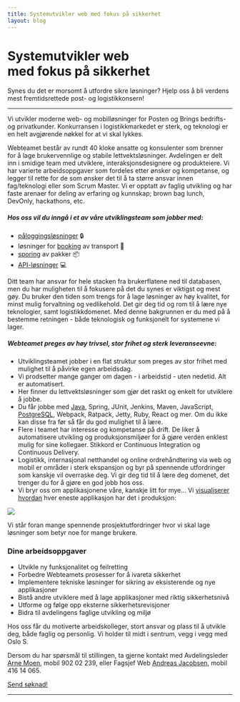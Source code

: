 ```yaml
---
title: Systemutvikler web med fokus på sikkerhet
layout: blog
---
```


# Systemutvikler web<br> med fokus på sikkerhet

Synes du det er morsomt å utfordre sikre løsninger? Hjelp oss å bli verdens mest fremtidsrettede post- og logistikkonsern!

---

Vi utvikler moderne web- og mobilløsninger for Posten og Brings bedrifts- og privatkunder. Konkurransen i logistikkmarkedet er sterk, og teknologi er en helt avgjørende nøkkel for at vi skal lykkes.

Webteamet består av rundt 40 kloke ansatte og konsulenter som brenner for å lage brukervennlige og stabile lettvektsløsninger. Avdelingen er delt inn i smidige team med utviklere, interaksjonsdesignere og produkteiere. Vi har varierte arbeidsoppgaver som fordeles etter ønsker og kompetanse, og legger til rette for de som ønsker det til å ta større ansvar innen fag/teknologi eller som Scrum Master. Vi er opptatt av faglig utvikling og har faste arenaer for deling av erfaring og kunnskap; brown bag lunch, DevOnly, hackathons, etc.

##### Hos oss vil du inngå i et av våre utviklingsteam som jobber med:

* [påloggingsløsninger](https://id.bring.com/) 🔒
* løsninger for [booking](http://bring.no/booking) av transport 🚚
* [sporing](http://sporing.bring.no/) av pakker 📦
* [API-løsninger](http://developer.bring.com/) 💻

Ditt team har ansvar for hele stacken fra brukerflatene ned til databasen, men du har muligheten til å fokusere på det du synes er viktigst og mest gøy. Du bruker den tiden som trengs for å lage løsninger av høy kvalitet, for minst mulig forvaltning og vedlikehold. Det gir deg tid og rom til å lære nye teknologier, samt logistikkdomenet. Med denne bakgrunnen er du med på å bestemme retningen - både teknologisk og funksjonelt for systemene vi lager.

##### Webteamet preges av høy trivsel, stor frihet og sterk leveranseevne:

* Utviklingsteamet jobber i en flat struktur som preges av stor frihet med mulighet til å påvirke egen arbeidsdag.
* Vi prodsetter mange ganger om dagen - i arbeidstid - uten nedetid. Alt er automatisert.
* Her finner du lettvektsløsninger som gjør det raskt og enkelt for utviklere å jobbe.
* Du får jobbe med [Java](/blog/measuring-jvm-stats/), Spring, JUnit, Jenkins, Maven, JavaScript, [PostgreSQL](/blog/category/postgres/), Webpack, Ratpack, Jetty, Ruby, React og mer. Om du ikke kan disse fra før så får du god mulighet til å lære.
* Flere i teamet har interesse og kompetanse på drift. De liker å automatisere utvikling og produksjonsmiljøer for å gjøre verden enklest mulig for sine kollegaer. Stikkord er Continuous Integration og Continuous Delivery.
* Logistikk, internasjonal netthandel og online ordrehåndtering via web og mobil er områder i sterk ekspansjon og byr på spennende utfordringer som kanskje vil overraske deg. Vi gir deg tid til å lære deg domenet, det trenger du for å gjøre en god jobb hos oss.
* Vi bryr oss om applikasjonene våre, kanskje litt for mye… Vi [visualiserer hvordan](/blog/metrics-at-mybring/) hver eneste applikasjon har det i produksjon:

<img src="{{ site.baseurl }}/img/many_graphs.png" />

Vi står foran mange spennende prosjektutfordringer hvor vi skal lage løsninger som betyr noe for mange brukere.

### Dine arbeidsoppgaver

* Utvikle ny funksjonalitet og feilretting
* Forbedre Webteamets prosesser for å ivareta sikkerhet
* Implementere tekniske løsninger for sikring av eksisterende og nye applikasjoner
* Bistå andre utviklere med å lage applikasjoner med riktig sikkerhetsnivå
* Utforme og følge opp eksterne sikkerhetsrevisjoner
* Bidra til avdelingens faglige utvikling og miljø

Hos oss får du motiverte arbeidskolleger, stort ansvar og plass til å utvikle deg, både faglig og personlig. Vi holder til midt i sentrum, vegg i vegg med Oslo&nbsp;S.

Dersom du har spørsmål til stillingen, ta gjerne kontakt med Avdelingsleder [Arne Moen](mailto:arne.moen@bring.com), mobil 902 02 239, eller Fagsjef Web [Andreas Jacobsen](mailto:andreas.jacobsen@bring.com), mobil 416 14 065.

[Send søknad!](mailto:arne.moen@bring.com?cc=andreas.jacobsen@bring.com)

---
